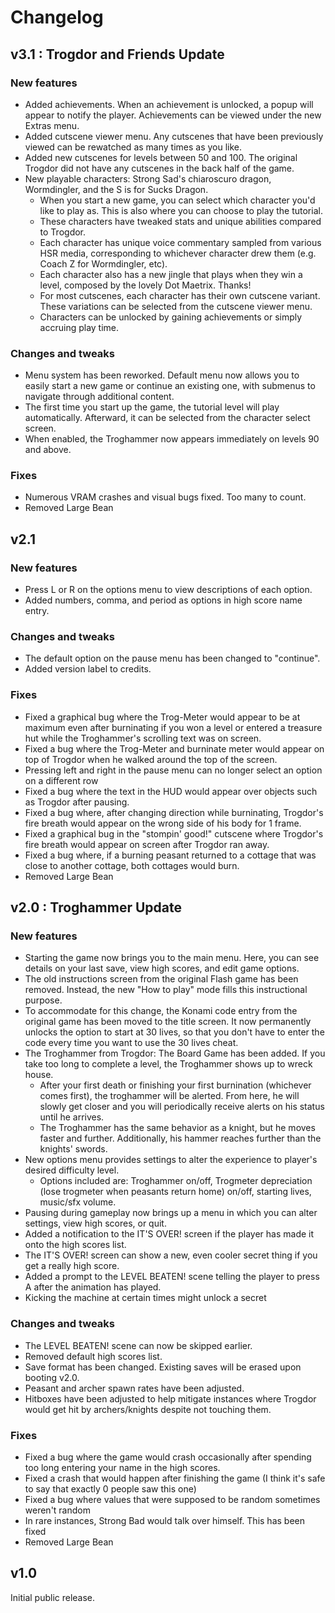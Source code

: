 # Changelog

## v3.1 : Trogdor and Friends Update

### New features 

- Added achievements. When an achievement is unlocked, a popup will appear to notify the player. Achievements can be viewed under the new Extras menu.
- Added cutscene viewer menu. Any cutscenes that have been previously viewed can be rewatched as many times as you like.
- Added new cutscenes for levels between 50 and 100. The original Trogdor did not have any cutscenes in the back half of the game.
- New playable characters: Strong Sad's chiaroscuro dragon, Wormdingler, and the S is for Sucks Dragon.
  - When you start a new game, you can select which character you'd like to play as. This is also where you can choose to play the tutorial.
  - These characters have tweaked stats and unique abilities compared to Trogdor.
  - Each character has unique voice commentary sampled from various HSR media, corresponding to whichever character drew them (e.g. Coach Z for Wormdingler, etc). 
  - Each character also has a new jingle that plays when they win a level, composed by the lovely Dot Maetrix. Thanks!
  - For most cutscenes, each character has their own cutscene variant. These variations can be selected from the cutscene viewer menu.
  - Characters can be unlocked by gaining achievements or simply accruing play time.

### Changes and tweaks
- Menu system has been reworked. Default menu now allows you to easily start a new game or continue an existing one, with submenus to navigate through additional content.
- The first time you start up the game, the tutorial level will play automatically. Afterward, it can be selected from the character select screen.
- When enabled, the Troghammer now appears immediately on levels 90 and above.

### Fixes
- Numerous VRAM crashes and visual bugs fixed. Too many to count.
- Removed Large Bean

## v2.1

### New features
- Press L or R on the options menu to view descriptions of each option.
- Added numbers, comma, and period as options in high score name entry.

### Changes and tweaks
- The default option on the pause menu has been changed to "continue".
- Added version label to credits.

### Fixes
- Fixed a graphical bug where the Trog-Meter would appear to be at maximum even after burninating if you won a level or entered a treasure hut while the Troghammer's scrolling text was on screen.
- Fixed a bug where the Trog-Meter and burninate meter would appear on top of Trogdor when he walked around the top of the screen.
- Pressing left and right in the pause menu can no longer select an option on a different row
- Fixed a bug where the text in the HUD would appear over objects such as Trogdor after pausing.
- Fixed a bug where, after changing direction while burninating, Trogdor's fire breath would appear on the wrong side of his body for 1 frame.
- Fixed a graphical bug in the "stompin' good!" cutscene where Trogdor's fire breath would appear on screen after Trogdor ran away.
- Fixed a bug where, if a burning peasant returned to a cottage that was close to another cottage, both cottages would burn.
- Removed Large Bean

## v2.0 : Troghammer Update

### New features
- Starting the game now brings you to the main menu. Here, you can see details on your last save, view high scores, and edit game options.
- The old instructions screen from the original Flash game has been removed. Instead, the new "How to play" mode fills this instructional purpose.
- To accommodate for this change, the Konami code entry from the original game has been moved to the title screen. It now permanently unlocks the option to start at 30 lives, so that you don't have to enter the code every time you want to use the 30 lives cheat. 
- The Troghammer from Trogdor: The Board Game has been added. If you take too long to complete a level, the Troghammer shows up to wreck house.
  - After your first death or finishing your first burnination (whichever comes first), the troghammer will be alerted. From here, he will slowly get closer and you will periodically receive alerts on his status until he arrives. 
  - The Troghammer has the same behavior as a knight, but he moves faster and further. Additionally, his hammer reaches further than the knights' swords.
- New options menu provides settings to alter the experience to player's desired difficulty level.
  - Options included are: Troghammer on/off, Trogmeter depreciation (lose trogmeter when peasants return home) on/off, starting lives, music/sfx volume. 
- Pausing during gameplay now brings up a menu in which you can alter settings, view high scores, or quit.
- Added a notification to the IT'S OVER! screen if the player has made it onto the high scores list. 
- The IT'S OVER! screen can show a new, even cooler secret thing if you get a really high score. 
- Added a prompt to the LEVEL BEATEN! scene telling the player to press A after the animation has played.
- Kicking the machine at certain times might unlock a secret 

### Changes and tweaks 
- The LEVEL BEATEN! scene can now be skipped earlier. 
- Removed default high scores list. 
- Save format has been changed. Existing saves will be erased upon booting v2.0. 
- Peasant and archer spawn rates have been adjusted. 
- Hitboxes have been adjusted to help mitigate instances where Trogdor would get hit by archers/knights despite not touching them. 

### Fixes
- Fixed a bug where the game would crash occasionally after spending too long entering your name in the high scores. 
- Fixed a crash that would happen after finishing the game (I think it's safe to say that exactly 0 people saw this one)
- Fixed a bug where values that were supposed to be random sometimes weren't random
- In rare instances, Strong Bad would talk over himself. This has been fixed
- Removed Large Bean

## v1.0

Initial public release.